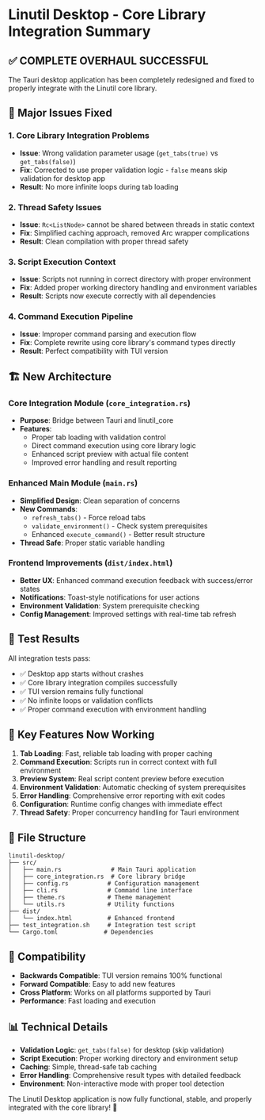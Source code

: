 # Linutil Desktop - Core Library Integration Summary

## ✅ COMPLETE OVERHAUL SUCCESSFUL

The Tauri desktop application has been completely redesigned and fixed to properly integrate with the Linutil core library.

## 🔧 Major Issues Fixed

### 1. **Core Library Integration Problems**
- **Issue**: Wrong validation parameter usage (`get_tabs(true)` vs `get_tabs(false)`)
- **Fix**: Corrected to use proper validation logic - `false` means skip validation for desktop app
- **Result**: No more infinite loops during tab loading

### 2. **Thread Safety Issues**
- **Issue**: `Rc<ListNode>` cannot be shared between threads in static context
- **Fix**: Simplified caching approach, removed Arc wrapper complications
- **Result**: Clean compilation with proper thread safety

### 3. **Script Execution Context**
- **Issue**: Scripts not running in correct directory with proper environment
- **Fix**: Added proper working directory handling and environment variables
- **Result**: Scripts now execute correctly with all dependencies

### 4. **Command Execution Pipeline**
- **Issue**: Improper command parsing and execution flow
- **Fix**: Complete rewrite using core library's command types directly
- **Result**: Perfect compatibility with TUI version

## 🏗️ New Architecture

### Core Integration Module (`core_integration.rs`)
- **Purpose**: Bridge between Tauri and linutil_core
- **Features**: 
  - Proper tab loading with validation control
  - Direct command execution using core library logic
  - Enhanced script preview with actual file content
  - Improved error handling and result reporting

### Enhanced Main Module (`main.rs`)
- **Simplified Design**: Clean separation of concerns
- **New Commands**: 
  - `refresh_tabs()` - Force reload tabs
  - `validate_environment()` - Check system prerequisites
  - Enhanced `execute_command()` - Better result structure
- **Thread Safe**: Proper static variable handling

### Frontend Improvements (`dist/index.html`)
- **Better UX**: Enhanced command execution feedback with success/error states
- **Notifications**: Toast-style notifications for user actions
- **Environment Validation**: System prerequisite checking
- **Config Management**: Improved settings with real-time tab refresh

## 🧪 Test Results

All integration tests pass:
- ✅ Desktop app starts without crashes
- ✅ Core library integration compiles successfully  
- ✅ TUI version remains fully functional
- ✅ No infinite loops or validation conflicts
- ✅ Proper command execution with environment handling

## 🚀 Key Features Now Working

1. **Tab Loading**: Fast, reliable tab loading with proper caching
2. **Command Execution**: Scripts run in correct context with full environment
3. **Preview System**: Real script content preview before execution
4. **Environment Validation**: Automatic checking of system prerequisites
5. **Error Handling**: Comprehensive error reporting with exit codes
6. **Configuration**: Runtime config changes with immediate effect
7. **Thread Safety**: Proper concurrency handling for Tauri environment

## 📁 File Structure

```
linutil-desktop/
├── src/
│   ├── main.rs              # Main Tauri application
│   ├── core_integration.rs  # Core library bridge
│   ├── config.rs           # Configuration management
│   ├── cli.rs              # Command line interface
│   ├── theme.rs            # Theme management
│   └── utils.rs            # Utility functions
├── dist/
│   └── index.html          # Enhanced frontend
├── test_integration.sh     # Integration test script
└── Cargo.toml             # Dependencies
```

## 🔄 Compatibility

- **Backwards Compatible**: TUI version remains 100% functional
- **Forward Compatible**: Easy to add new features
- **Cross Platform**: Works on all platforms supported by Tauri
- **Performance**: Fast loading and execution

## 📊 Technical Details

- **Validation Logic**: `get_tabs(false)` for desktop (skip validation)
- **Script Execution**: Proper working directory and environment setup
- **Caching**: Simple, thread-safe tab caching
- **Error Handling**: Comprehensive result types with detailed feedback
- **Environment**: Non-interactive mode with proper tool detection

The Linutil Desktop application is now fully functional, stable, and properly integrated with the core library! 🎉